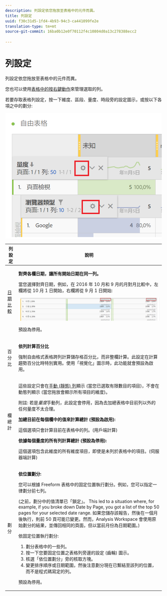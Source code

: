 ```yaml
---
description: 列設定依您拖放至表格中的元件而異。
title: 列設定
uuid: f30c31d5-1fd4-4b93-94c3-ca441099fe2e
translation-type: tm+mt
source-git-commit: 16ba0b12e0f70112f4c10804d0a13c278388ecc2

---
```



# 列設定

列設定依您拖放至表格中的元件而異。

您也可以使用[表格中的按右鍵動作](/help/analyze/analysis-workspace/visualizations/freeform-table.md)來管理選取的列。

若要存取表格列設定，按一下維度、區段、量度、時段旁的設定圖示，或按以下各項之中的劃分:

![](assets/row-settings.png)

<table id="table_7ACE6413DB1F40349ED2860020F92E55"> 
 <thead> 
  <tr> 
   <th colname="col1" class="entry"> 列設定 </th> 
   <th colname="col2" class="entry"> 說明 </th> 
  </tr>
 </thead>
 <tbody> 
  <tr> 
   <td colname="col1"> <p><a href="/help/analyze/analysis-workspace/components/calendar-date-ranges/time-comparison.md"  > 日期比較</a> </p> </td> 
   <td colname="col2"> <p><b>對齊各欄日期，讓所有開始日期在同一列。</b> </p> <p>當您選擇對齊日期，例如，在 2016 年 10 月和 9 月的月對月比較中，左欄將從 10 月 1 日開始，右欄將從 9 月 1 日開始: </p> <p><img placement="break"  src="assets/add-time-period-column3.png" width="500px" id="image_99398B13FEDA4715B8B818DF6093CA37" /> </p> <p>預設為停用。 </p> </td> 
  </tr> 
  <tr> 
   <td colname="col1"> <p>百分比 </p> </td> 
   <td colname="col2"> <p><b>依列計算百分比</b> </p> <p>強制自由格式表格跨列計算儲存格百分比，而非整欄計算。此設定在計算趨勢百分比時特別實用。使用<span class="uicontrol">「視覺化」</span>圖示時，此功能就會預設為啟用。 </p> </td> 
  </tr> 
  <tr> 
   <td colname="col1"> <p>欄總計 </p> </td> 
   <td colname="col2"> <p>這些設定只會在<a href="/help/analyze/analysis-workspace/build-workspace-project/column-row-settings/manual-vs-dynamic-rows.md"  >手動 (靜態) 列</a>顯示 (當您已選取有限數目的項目)，不會在動態列顯示 (當您拖放會顯示所有項目的維度)。 <p>附註: 若是<i>量度</i>手動列，此設定會停用，因為去加總表格中目前列以外的任何量度不太合理。 </p> </p> <p><b>加總目前在每個欄中的值來計算總計 (預設為啟用):</b> </p> <p>這個選項只會計算目前在表格中的列。(用戶端計算) </p> <p><b>依據每個量度的所有列計算總計 (預設為停用):</b> </p> <p>這個選項包含此維度的所有維度項目，即使是未列於表格中的項目。(伺服器端計算) </p> </td> 
  </tr> 
  <tr> 
   <td colname="col1"> <p>劃分 </p> </td> 
   <td colname="col2"> <p><b>依位置劃分:</b> </p> <p>您可以根據 Freeform 表格中的固定位置執行劃分。例如，您可以指定一律劃分前七列。 </p> <p>(之前，劃分中的值清單已「鎖定」。 This led to a situation where, for example, if you broke down <span class="term"> Date</span> by <span class="term"> Page</span>, you got a list of the top 50 pages for your selected date range. 如果您儲存該報告，然後在一個月後執行，則前 50 頁可能已變更。然而，Analysis Workspace 會使用原始劃分的結果，並傳回相同的頁面，但以當前月份為日期範圍。) </p> <p>依固定位置執行劃分: </p> 
    <ol id="ol_A396A11566AA4F52BC3ABBC373CEF477"> 
     <li id="li_BDAB1E9A48D44944A4F7C31F1182B923">劃分表格中的一些列。 </li> 
     <li id="li_C5610437D3714CCEB9F3C771864B4336">按一下您要固定位置之表格列旁邊的設定 (齒輪) 圖示。 </li> 
     <li id="li_675E429DC3B94201978166F9408D30B1">核選「<span class="uicontrol">依位置劃分</span>」旁的核取方塊。 </li> 
     <li id="li_E8A417D0D6D1438CAE825843BA0A7060">變更排序順序或日期範圍，然後注意劃分現在已繫結至該列的位置，而不是程式碼寫定的列。 </li> 
    </ol> <p>預設為停用。 </p> </td> 
  </tr> 
 </tbody> 
</table>

